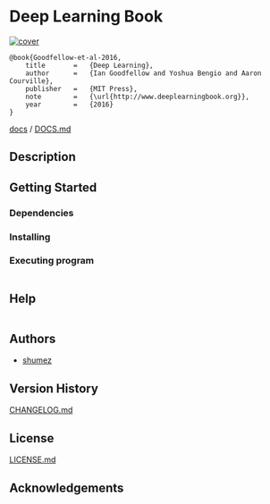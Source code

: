 <!--
@Author: shumez
@Date:   2018-07-05 13:44:67
@Project: deeplearningbook
@Filename: README.md
@Last modified by:   shumez
@Last modified time: 2018-07-05 13:48:94
-->


# Deep Learning Book

[![cover](https://mitpress.mit.edu/sites/default/files/styles/large_book_cover/http/mitp-content-server.mit.edu%3A18180/books/covers/cover/%3Fcollid%3Dbooks_covers_0%26isbn%3D9780262035613?itok=cQkCmE4S)][img]


```
@book{Goodfellow-et-al-2016,
    title 		= 	{Deep Learning},
    author 		=	{Ian Goodfellow and Yoshua Bengio and Aaron Courville},
    publisher	=	{MIT Press},
    note 		=	{\url{http://www.deeplearningbook.org}},
    year 		=	{2016}
}
```


[docs] / [DOCS.md]


## Description


## Getting Started



### Dependencies



### Installing



### Executing program

```
```

## Help

```
```

## Authors

* [shumez]

## Version History

[CHANGELOG.md]

## License

[LICENSE.md]


## Acknowledgements


<!-- ------------------------------- -->
[shumez]: shumez
[img]: img/
[DOCS.md]: docs/DOCS.md
[docs]: docs/
[CHANGELOG.md]: CHANGELOG.md
[LICENSE.md]: LICENSE.md
